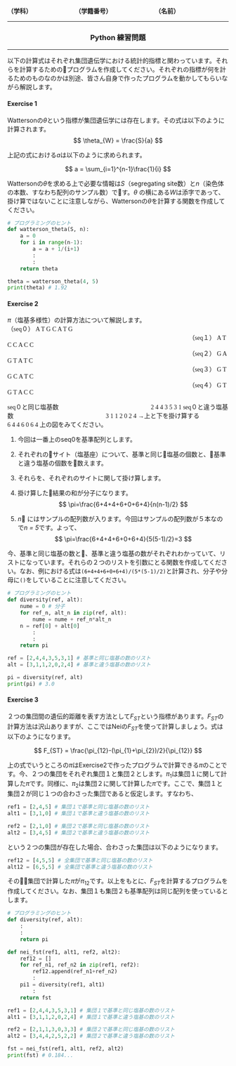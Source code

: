 
**（学科）**　　　　　　　　**（学籍番号）**　　　　　　　　**（名前）**
- - - - - - - - - - - - -
### <div style="text-align: center;"> Python 練習問題 </div>
-------------------------

以下の計算式はそれぞれ集団遺伝学における統計的指標と関わっています。それらを計算するためのプログラムを作成してください。それぞれの指標が何を計るためのものなのかは別途、皆さん自身で作ったプログラムを動かしてもらいながら解説します。
#### Exercise 1
Wattersonの*θ*という指標が集団遺伝学には存在します。その式は以下のように計算されます。
$$ \theta_{W} = \frac{S}{a} $$

上記の式における*a*は以下のように求められます。

$$ a = \sum_{i=1}^{n-1}\frac{1}{i} $$

Wattersonの*θ*を求める上で必要な情報は$S$（segregating site数）と$n$（染色体の本数、すなわち配列のサンプル数）です。$θ$ の横にある$W$は添字であって、掛け算ではないことに注意しながら、Wattersonの$θ$を計算する関数を作成してください。

```python
# プログラミングのヒント
def watterson_theta(S, n):
    a = 0
    for i in range(n-1):
        a = a + 1/(i+1)
        :
        :
    return theta

theta = watterson_theta(4, 5)
print(theta) # 1.92
```

#### Exercise 2
$\pi$（塩基多様性）の計算方法について解説します。
<font face="Osaka">
　　　　　　　　　　　　　　　　　　　　　　　　　　　　　　（seq０） A T G C A T G
　　　　　　　　　　　　　　　　　　　　　　　　　　　　　　（seq１） A T C C A C C
　　　　　　　　　　　　　　　　　　　　　　　　　　　　　　（seq２） G A G T A T C
　　　　　　　　　　　　　　　　　　　　　　　　　　　　　　（seq３） G T G C A T C
　　　　　　　　　　　　　　　　　　　　　　　　　　　　　　（seq４） G T G T A C C

seq０と同じ塩基数　　　　　　　　　　　　　　　2 4 4 3 5 3 1
seq０と違う塩基数　　　　　　　　　　　　　　　3 1 1 2 0 2 4
→上と下を掛け算する　　　　　　　　　　6 4 4 6 0 6 4
</font>
上の図をみてください。
1. 今回は一番上のseq0を基準配列とします。
2. それぞれのサイト（塩基座）について、基準と同じ塩基の個数と、基準と違う塩基の個数を数えます。
3. それらを、それぞれのサイトに関して掛け算します。
4. 掛け算した結果の和が分子になります。
$$ \pi=\frac{6+4+4+6+0+6+4}{n(n-1)/2} $$

5. *n* にはサンプルの配列数が入ります。今回はサンプルの配列数が５本なので*n = 5*です。よって、
$$ \pi=\frac{6+4+4+6+0+6+4}{5(5-1)/2}=3 $$

今、基準と同じ塩基の数と、基準と違う塩基の数がそれぞれわかっていて、リストになっています。それらの２つのリストを引数にとる関数を作成してください。なお、例における式は```(6+4+4+6+0+6+4)/(5*(5-1)/2)```と計算され、分子や分母に```()```をしていることに注意してください。

```python
# プログラミングのヒント
def diversity(ref, alt):
    nume = 0 # 分子
    for ref_n, alt_n in zip(ref, alt):
        nume = nume + ref_n*alt_n
    n = ref[0] + alt[0]
        :
        :
    return pi

ref = [2,4,4,3,5,3,1] # 基準と同じ塩基の数のリスト
alt = [3,1,1,2,0,2,4] # 基準と違う塩基の数のリスト

pi = diversity(ref, alt)
print(pi) # 3.0
```

#### Exercise 3
２つの集団間の遺伝的距離を表す方法として$F_{ST}$という指標があります。$F_{ST}$の計算方法は沢山ありますが、ここではNeiの$F_{ST}$を使って計算しましょう。式は以下のようになります。

$$ F_{ST} = \frac{\pi_{12}-(\pi_{1}+\pi_{2})/2}{\pi_{12}} $$

上の式でいうところの$\pi$はExercise2で作ったプログラムで計算できる$\pi$のことです。今、２つの集団をそれぞれ集団１と集団２とします。$\pi_{1}$は集団１に関して計算した$\pi$です。同様に、$\pi_{2}$は集団２に関して計算した$\pi$です。ここで、集団１と集団２が同じ１つの合わさった集団であると仮定します。すなわち、

```python
ref1 = [2,4,5] # 集団１で基準と同じ塩基の数のリスト
alt1 = [3,1,0] # 集団１で基準と違う塩基の数のリスト

ref2 = [2,1,0] # 集団２で基準と同じ塩基の数のリスト
alt2 = [3,4,5] # 集団２で基準と違う塩基の数のリスト
```
という２つの集団が存在した場合、合わさった集団は以下のようになります。
```python
ref12 = [4,5,5] # 全集団で基準と同じ塩基の数のリスト
alt12 = [6,5,5] # 全集団で基準と違う塩基の数のリスト
```
その集団で計算した$\pi$が$\pi_{12}$です。以上をもとに、$F_{ST}$を計算するプログラムを作成してください。なお、集団１も集団２も基準配列は同じ配列を使っているとします。

```python
# プログラミングのヒント
def diversity(ref, alt):
    :
    :
    return pi

def nei_fst(ref1, alt1, ref2, alt2):
    ref12 = []
    for ref_n1, ref_n2 in zip(ref1, ref2):
        ref12.append(ref_n1+ref_n2)
        :
    pi1 = diversity(ref1, alt1)
        :
    return fst

ref1 = [2,4,4,3,5,3,1] # 集団１で基準と同じ塩基の数のリスト
alt1 = [3,1,1,2,0,2,4] # 集団１で基準と違う塩基の数のリスト

ref2 = [2,1,1,3,0,3,3] # 集団２で基準と同じ塩基の数のリスト
alt2 = [3,4,4,2,5,2,2] # 集団２で基準と違う塩基の数のリスト

fst = nei_fst(ref1, alt1, ref2, alt2)
print(fst) # 0.184...
```

